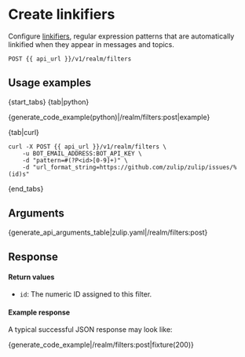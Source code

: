 # Create linkifiers

Configure [linkifiers](/help/add-a-custom-linkification-filter),
regular expression patterns that are automatically linkified when they
appear in messages and topics.

`POST {{ api_url }}/v1/realm/filters`

## Usage examples

{start_tabs}
{tab|python}

{generate_code_example(python)|/realm/filters:post|example}

{tab|curl}

``` curl
curl -X POST {{ api_url }}/v1/realm/filters \
    -u BOT_EMAIL_ADDRESS:BOT_API_KEY \
    -d "pattern=#(?P<id>[0-9]+)" \
    -d "url_format_string=https://github.com/zulip/zulip/issues/%(id)s"
```

{end_tabs}

## Arguments

{generate_api_arguments_table|zulip.yaml|/realm/filters:post}

## Response

#### Return values

* `id`: The numeric ID assigned to this filter.

#### Example response

A typical successful JSON response may look like:

{generate_code_example|/realm/filters:post|fixture(200)}
